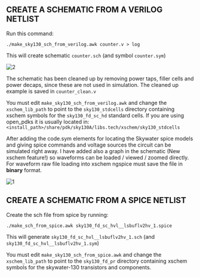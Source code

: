 ## CREATE A SCHEMATIC FROM A VERILOG NETLIST

Run this command: 

`./make_sky130_sch_from_verilog.awk counter.v > log`

This will create schematic `counter.sch` (and symbol `counter.sym`) 

![2](https://user-images.githubusercontent.com/69359491/147863353-ee0a7433-9cd7-4f15-bff4-167062b674a5.png)

The schematic has been cleaned up by removing power taps, filler cells
and power decaps, since these are not used in simulation.
The cleaned up example is saved in `counter_clean.v`

You must edit `make_sky130_sch_from_verilog.awk` and change the 
`xschem_lib_path` to point to the `sky130_stdcells` directory
containing xschem symbols for the `sky130_fd_sc_hd` standard cells.
If you are using open_pdks it is usually located in:  
`<install_path>/share/pdk/sky130A/libs.tech/xschem/sky130_stdcells`

After adding the code.sym elements for locating the Skywater spice models and giving spice 
commands and voltage sources the circuit can be simulated right away. I have added also a graph in 
the schematic (New xschem feature!) so waveforms can be loaded / viewed / zoomed directly.
For waveform raw file loading into xschem ngspice must save the file in **binary** format.

![1](https://user-images.githubusercontent.com/69359491/147863331-bdae479e-dd58-44de-9d20-7dc4ecba7d1a.png)

## CREATE A SCHEMATIC FROM A SPICE NETLIST

 Create the sch file from spice by running:
 
`./make_sch_from_spice.awk sky130_fd_sc_hvl__lsbuflv2hv_1.spice`

This will generate `sky130_fd_sc_hvl__lsbuflv2hv_1.sch` (and `sky130_fd_sc_hvl__lsbuflv2hv_1.sym`)

You must edit `make_sky130_sch_from_spice.awk` and change the `xschem_lib_path` to point to the `sky130_fd_pr` directory
containing xschem symbols for the skywater-130 transistors and components.



